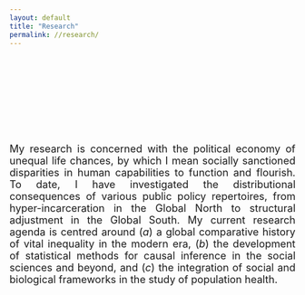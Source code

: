 ```yaml
---
layout: default
title: "Research"
permalink: //research/
---
```

<p><br></p>
<p><br></p>
<p><br></p>
<p><br></p>
<p><br></p>
<p style="text-align: justify;"><span style="font-size: 18px;">My research is concerned with the political economy of unequal life chances, by which I mean socially sanctioned disparities in human capabilities to function and flourish. To date, I have investigated the distributional consequences of various public policy repertoires, from hyper-incarceration in the Global North to structural adjustment in the Global South. My current research agenda is centred around (<em>a</em>) a global comparative history of vital inequality in the modern era, (<em>b</em>) the development of statistical methods for causal inference in the social sciences and beyond, and (<em>c</em>) the integration of social and biological frameworks in the study of population health.</span></p>
